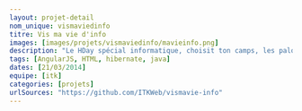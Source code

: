 ```yaml
---
layout: projet-detail
nom_unique: vismaviedinfo
titre: Vis ma vie d'info
images: [images/projets/vismaviedinfo/mavieinfo.png]
description: "Le HDay spécial informatique, choisit ton camps, les palourdes ou les éléphants et réalise de bout en bout le côté client ou serveur d'une petite appli web !"
tags: [AngularJS, HTML, hibernate, java]
dates: [21/03/2014]
equipe: [itk]
categories: [projets]
urlSources: "https://github.com/ITKWeb/vismavie-info"
---
```

